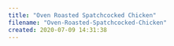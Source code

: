 ```yaml
---
title: "Oven Roasted Spatchcocked Chicken"
filename: "Oven-Roasted-Spatchcocked-Chicken"
created: 2020-07-09 14:31:38
---
```


